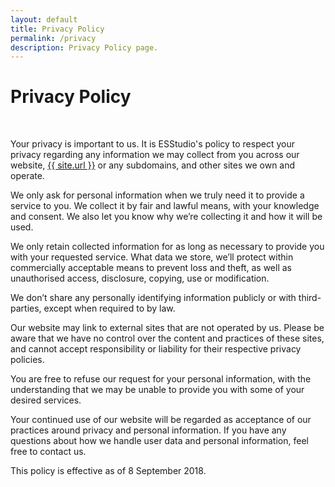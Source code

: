 ```yaml
---
layout: default
title: Privacy Policy
permalink: /privacy
description: Privacy Policy page.
---
```

<div class="container">
    <h1>Privacy Policy</h1>
    <br>
    <p>Your privacy is important to us. It is ESStudio's policy to respect your privacy regarding any information we
        may collect from you across our website, <a href="{{ site.url }}">{{ site.url }}</a> or any subdomains, and
        other sites we own and operate.</p>
    <p>We only ask for personal information when we truly need it to provide a service to you. We collect it by fair
        and lawful means, with your knowledge and consent. We also let you know why we’re collecting it and how it will
        be used.</p>
    <p>We only retain collected information for as long as necessary to provide you with your requested service. What
        data we store, we’ll protect within commercially acceptable means to prevent loss and theft, as well as
        unauthorised access, disclosure, copying, use or modification.</p>
    <p>We don’t share any personally identifying information publicly or with third-parties, except when required to by
        law.</p>
    <p>Our website may link to external sites that are not operated by us. Please be aware that we have no control over
        the content and practices of these sites, and cannot accept responsibility or liability for their respective
        privacy policies.</p>
    <p>You are free to refuse our request for your personal information, with the understanding that we may be unable
        to provide you with some of your desired services.</p>
    <p>Your continued use of our website will be regarded as acceptance of our practices around privacy and personal
        information. If you have any questions about how we handle user data and personal information, feel free to
        contact us.</p>
    <p>This policy is effective as of 8 September 2018.</p>
    <br>
</div>
